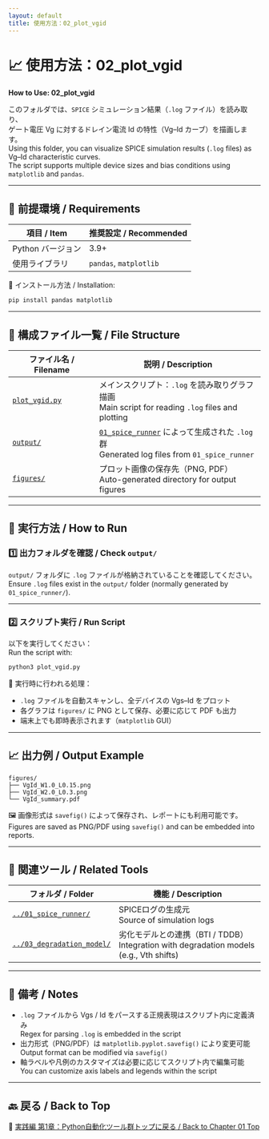 ```yaml
---
layout: default
title: 使用方法：02_plot_vgid
---
```


# 📈 使用方法：02_plot_vgid  
**How to Use: 02_plot_vgid**

このフォルダでは、`SPICE` シミュレーション結果（`.log` ファイル）を読み取り、  
ゲート電圧 Vg に対するドレイン電流 Id の特性（Vg–Id カーブ）を描画します。  
Using this folder, you can visualize SPICE simulation results (`.log` files) as Vg–Id characteristic curves.  
The script supports multiple device sizes and bias conditions using `matplotlib` and `pandas`.

---

## 🔧 前提環境 / Requirements

| 項目 / Item | 推奨設定 / Recommended |
|-------------|------------------------|
| Python バージョン | 3.9+ |
| 使用ライブラリ | `pandas`, `matplotlib` |

🔽 インストール方法 / Installation:

```bash
pip install pandas matplotlib
```

---

## 📁 構成ファイル一覧 / File Structure

| ファイル名 / Filename | 説明 / Description |
|------------------------|---------------------|
| [`plot_vgid.py`](plot_vgid.py) | メインスクリプト：`.log` を読み取りグラフ描画<br>Main script for reading `.log` files and plotting |
| [`output/`](output/) | [`01_spice_runner`](../01_spice_runner/) によって生成された `.log` 群<br>Generated log files from `01_spice_runner` |
| [`figures/`](figures/) | プロット画像の保存先（PNG, PDF）<br>Auto-generated directory for output figures |

---

## 🚀 実行方法 / How to Run

### 1️⃣ 出力フォルダを確認 / Check `output/`

`output/` フォルダに `.log` ファイルが格納されていることを確認してください。  
Ensure `.log` files exist in the `output/` folder (normally generated by `01_spice_runner/`).

---

### 2️⃣ スクリプト実行 / Run Script

以下を実行してください：  
Run the script with:

```bash
python3 plot_vgid.py
```

📌 実行時に行われる処理：

- `.log` ファイルを自動スキャンし、全デバイスの Vgs–Id をプロット  
- 各グラフは `figures/` に PNG として保存、必要に応じて PDF も出力  
- 端末上でも即時表示されます（`matplotlib` GUI）

---

## 📈 出力例 / Output Example

```text
figures/
├── VgId_W1.0_L0.15.png
├── VgId_W2.0_L0.3.png
└── VgId_summary.pdf
```

🖼️ 画像形式は `savefig()` によって保存され、レポートにも利用可能です。  
Figures are saved as PNG/PDF using `savefig()` and can be embedded into reports.

---

## 🔗 関連ツール / Related Tools

| フォルダ / Folder | 機能 / Description |
|------------------|---------------------|
| [`../01_spice_runner/`](../01_spice_runner/) | SPICEログの生成元<br>Source of simulation logs |
| [`../03_degradation_model/`](../03_degradation_model/) | 劣化モデルとの連携（BTI / TDDB）<br>Integration with degradation models (e.g., Vth shifts) |

---

## 📝 備考 / Notes

- `.log` ファイルから Vgs / Id をパースする正規表現はスクリプト内に定義済み  
  Regex for parsing `.log` is embedded in the script  
- 出力形式（PNG/PDF）は `matplotlib.pyplot.savefig()` により変更可能  
  Output format can be modified via `savefig()`  
- 軸ラベルや凡例のカスタマイズは必要に応じてスクリプト内で編集可能  
  You can customize axis labels and legends within the script

---

## 🔙 戻る / Back to Top

📂 [実践編 第1章：Python自動化ツール群トップに戻る / Back to Chapter 01 Top](../README.md)
